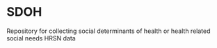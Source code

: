 # SDOH
Repository for collecting social determinants of health or health related social needs HRSN data

